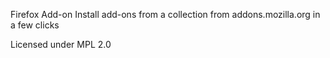 Firefox Add-on
Install add-ons from a collection from addons.mozilla.org in a few clicks


Licensed under MPL 2.0